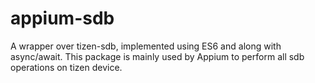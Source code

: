 # appium-sdb
A wrapper over tizen-sdb, implemented using ES6 and along with async/await. This package is mainly used by Appium to perform all sdb operations on tizen device.

